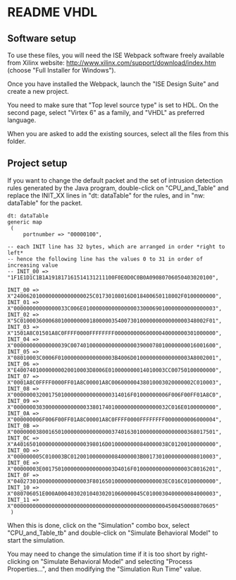 README VHDL
===========

Software setup
--------------
To use these files, you will need the ISE Webpack software freely available from Xilinx website:  http://www.xilinx.com/support/download/index.htm (choose "Full Installer for Windows").

Once you have installed the Webpack, launch the "ISE Design Suite" and create a new project.

You need to make sure that "Top level source type" is set to HDL. On the second page, select "Virtex 6" as a family, and "VHDL" as preferred language.

When you are asked to add the existing sources, select all the files from this folder.

Project setup
-------------
If you want to change the default packet and the set of intrusion detection rules generated by the Java program, double-click on "CPU_and_Table" and replace the INIT_XX lines in "dt: dataTable" for the rules, and in "nw: dataTable" for the packet.

    dt: dataTable
	generic map
	 (
	     portnumber => "00000100",
		  
	-- each INIT line has 32 bytes, which are arranged in order *right to left*
	-- hence the following line has the values 0 to 31 in order of increasing value
	-- INIT_00 => "1F1E1D1C1B1A191817161514131211100F0E0D0C0B0A09080706050403020100",
		  
	INIT_00 => X"2400620100000000000000025C01730108016D018400650118002F0100000000",
	INIT_01 => X"00000000000000033C006E010000000000000003300069010000000000000003",
	INIT_02 => X"5C01000360006801000000001800000354007301000000000000000348002F01",
	INIT_03 => X"1501A8C01501A8C0FFFF0000FFFFFFFF00000000060000040000000301000000",
	INIT_04 => X"00000000000000039C0074010000000000000003900078010000000016001600",
	INIT_05 => X"08010003C0006F010000000000000003B4006D010000000000000003A8002001",
	INIT_06 => X"E40074010000000020010003D8006E010000000014010003CC00750100000000",
	INIT_07 => X"0001A8C0FFFF0000FF01A8C00001A8C00600000438010003020000002C010003",
	INIT_08 => X"0000000320017501000000000000000314016F01000000006F006F00FF01A8C0",
	INIT_09 => X"0000000303000000000000033801740100000000000000032C016E0100000000",
	INIT_0A => X"000000006F006F00FF01A8C00001A8C0FFFF0000FFFFFFFF0000000006000004",
	INIT_0B => X"0000000380016501000000000000000374016301000000000000000368017501",
	INIT_0C => X"A4016501000000000000000398016D0100000000840000038C01200100000000",
	INIT_0D => X"000000005C010003BC0120010000000084000003B00173010000000008010003",
	INIT_0E => X"00000003E00175010000000000000003D4016F010000000000000003C8016201",
	INIT_0F => X"040273010000000000000003F80165010000000000000003EC016C0100000000",
	INIT_10 => X"080706051E000A000403020104030201060000045C0100030400000084000003",
	INIT_11 => X"0000000000000000000000000000000000000000000000004500450008070605"
	 )

When this is done, click on the "Simulation" combo box, select "CPU_and_Table_tb" and double-click on "Simulate Behavioral Model" to start the simulation.

You may need to change the simulation time if it is too short by right-clicking on "Simulate Behavioral Model" and selecting "Process Properties...", and then modifying the "Simulation Run Time" value.
